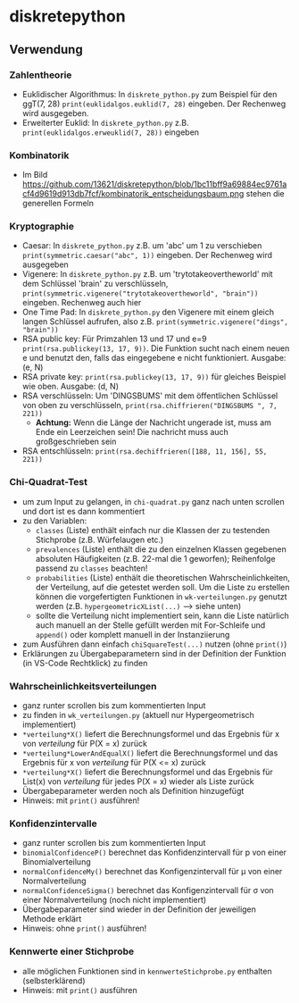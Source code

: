 # diskretepython
## Verwendung
### Zahlentheorie
- Euklidischer Algorithmus: In `diskrete_python.py` zum Beispiel für den ggT(7, 28) `print(euklidalgos.euklid(7, 28)` eingeben. Der Rechenweg wird ausgegeben.
- Erweiterter Euklid: In `diskrete_python.py` z.B. `print(euklidalgos.erweuklid(7, 28))` eingeben
### Kombinatorik
- Im Bild https://github.com/13621/diskretepython/blob/1bc11bff9a69884ec9761acf4d9619d913db7fcf/kombinatorik_entscheidungsbaum.png stehen die generellen Formeln
### Kryptographie
- Caesar: In `diskrete_python.py` z.B. um 'abc' um 1 zu verschieben `print(symmetric.caesar("abc", 1))` eingeben. Der Rechenweg wird ausgegeben
- Vigenere: In `diskrete_python.py` z.B. um 'trytotakeovertheworld' mit dem Schlüssel 'brain' zu verschlüsseln, `print(symmetric.vigenere("trytotakeovertheworld", "brain"))` eingeben. Rechenweg auch hier
- One Time Pad: In `diskrete_python.py` den Vigenere mit einem gleich langen Schlüssel aufrufen, also z.B. `print(symmetric.vigenere("dings", "brain"))`
- RSA public key: Für Primzahlen 13 und 17 und e=9 `print(rsa.publickey(13, 17, 9))`. Die Funktion sucht nach einem neuen e und benutzt den, falls das eingegebene e nicht funktioniert. Ausgabe: (e, N)
- RSA private key: `print(rsa.publickey(13, 17, 9))` für gleiches Beispiel wie oben. Ausgabe: (d, N)
- RSA verschlüsseln: Um 'DINGSBUMS' mit dem öffentlichen Schlüssel von oben zu verschlüsseln, `print(rsa.chiffrieren("DINGSBUMS ", 7, 221))`
  - <b>Achtung:</b> Wenn die Länge der Nachricht ungerade ist, muss am Ende ein Leerzeichen sein! Die nachricht muss auch großgeschrieben sein
- RSA entschlüsseln: `print(rsa.dechiffrieren([188, 11, 156], 55, 221))`
### Chi-Quadrat-Test
- um zum Input zu gelangen, in `chi-quadrat.py` ganz nach unten scrollen und dort ist es dann kommentiert
- zu den Variablen:
  - `classes` (Liste) enthält einfach nur die Klassen der zu testenden Stichprobe (z.B. Würfelaugen etc.) 
  - `prevalences` (Liste) enthält die zu den einzelnen Klassen gegebenen absoluten Häufigkeiten (z.B. 22-mal die 1 geworfen); Reihenfolge passend zu `classes` beachten!
  - `probabilities` (Liste) enthält die theoretischen Wahrscheinlichkeiten, der Verteilung, auf die getestet werden soll. Um die Liste zu erstellen können die vorgefertigten Funktionen in `wk-verteilungen.py` genutzt werden (z.B. `hypergeometricXList(...)` --> siehe unten)
   - sollte die Verteilung nicht implementiert sein, kann die Liste natürlich auch manuell an der Stelle gefüllt werden mit For-Schleife und `append()` oder komplett manuell in der Instanziierung 
 - zum Ausführen dann einfach `chiSquareTest(...)` nutzen (ohne `print()`)
  - Erklärungen zu Übergabeparametern sind in der Definition der Funktion (in VS-Code Rechtklick) zu finden 
### Wahrscheinlichkeitsverteilungen
- ganz runter scrollen bis zum kommentierten Input
- zu finden in `wk_verteilungen.py` (aktuell nur Hypergeometrisch implementiert)
- `*verteilung*X()` liefert die Berechnungsformel und das Ergebnis für x von *verteilung* für P(X = x) zurück
- `*verteilung*LowerAndEqualX()` liefert die Berechnungsformel und das Ergebnis für x von *verteilung* für P(X <= x) zurück
- `*verteilung*X()` liefert die Berechnungsformel und das Ergebnis für List(x) von *verteilung* für jedes P(X = x) wieder als Liste zurück
- Übergabeparameter werden noch als Definition hinzugefügt
- Hinweis: mit `print()` ausführen!

### Konfidenzintervalle
- ganz runter scrollen bis zum kommentierten Input
- `binomialConfidenceP()` berechnet das Konfidenzintervall für p von einer Binomialverteilung
- `normalConfidenceMy()` berechnet das Konfigenzintervall für μ von einer Normalverteilung
- `normalConfidenceSigma()` berechnet das Konfigenzintervall für σ von einer Normalverteilung (noch nicht implementiert)
- Übergabeparameter sind wieder in der Definition der jeweiligen Methode erklärt
- Hinweis: ohne `print()` ausführen!

### Kennwerte einer Stichprobe
- alle möglichen Funktionen sind in `kennwerteStichprobe.py` enthalten (selbsterklärend)
- Hinweis: mit `print()` ausführen

